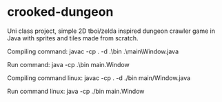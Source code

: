 # crooked-dungeon
Uni class project, simple 2D tboi/zelda inspired dungeon crawler game in Java with sprites and tiles made from scratch.   

Compiling command:
javac -cp . -d .\bin .\main\Window.java

Run command:
java -cp .\bin main.Window

Compiling command linux:
javac -cp . -d ./bin main/Window.java

Run command linux:
 java -cp ./bin main.Window
